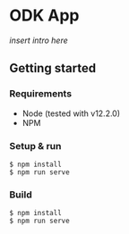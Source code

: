 # ODK App

_insert intro here_

## Getting started


### Requirements

- Node (tested with v12.2.0)
- NPM

### Setup & run

```
$ npm install
$ npm run serve
```

### Build
```
$ npm install
$ npm run serve
```
